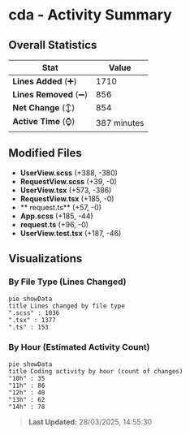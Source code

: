 # cda - Activity Summary 

## Overall Statistics

| Stat                   | Value                                                             |
| ---------------------- | ----------------------------------------------------------------- |
| **Lines Added** (➕)   | 1710                                          |
| **Lines Removed** (➖) | 856                                        |
| **Net Change** (↕)    | 854                |
| **Active Time** (⌚)   | 387 minutes |


## Modified Files
- **UserView.scss** (+388, -380)
- **RequestView.scss** (+39, -0)
- **UserView.tsx** (+573, -386)
- **RequestView.tsx** (+185, -0)
- ** request.ts** (+57, -0)
- **App.scss** (+185, -44)
- **request.ts** (+96, -0)
- **UserView.test.tsx** (+187, -46)

## Visualizations

### By File Type (Lines Changed)

```mermaid
pie showData
title Lines changed by file type
".scss" : 1036
".tsx" : 1377
".ts" : 153
```

### By Hour (Estimated Activity Count)

```mermaid
pie showData
title Coding activity by hour (count of changes)
"10h" : 35
"11h" : 86
"12h" : 40
"13h" : 62
"14h" : 78
```


> **Last Updated:** 28/03/2025, 14:55:30